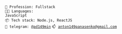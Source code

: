 <code>👷 Profession: Fullstack</code><br>
<code>🧑‍💻 Languages: JavaScript</code><br>
<code>📦 Tech stack: Node.js, ReactJS</code><br>
<code>💬 telegram: [@ad149min](https://t.me/ad149min)</code>
<code>📫 [anton149panasenko@gmail.com](mailto:anton149panasenko@gmail.com)</code>
